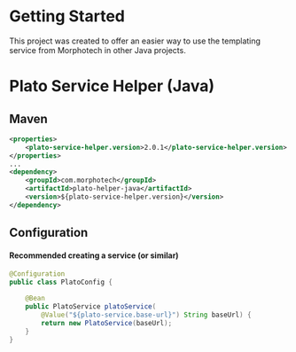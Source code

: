 # Getting Started

This project was created to offer an easier way to use the templating service from Morphotech
 in other Java projects. 


# Plato Service Helper (Java)

## Maven

```xml
<properties>
    <plato-service-helper.version>2.0.1</plato-service-helper.version>
</properties>
...
<dependency>
    <groupId>com.morphotech</groupId>
    <artifactId>plato-helper-java</artifactId>
    <version>${plato-service-helper.version}</version>
</dependency>
```

## Configuration

#### Recommended creating a service (or similar)

```java
@Configuration
public class PlatoConfig {

    @Bean
    public PlatoService platoService(
        @Value("${plato-service.base-url}") String baseUrl) {
        return new PlatoService(baseUrl);
    }
}
```
